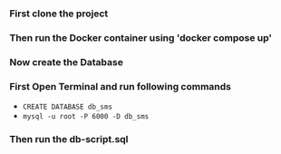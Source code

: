
### First clone the project
### Then run the Docker container using 'docker compose up'
### Now create the Database
### First Open Terminal and run following commands 
  - `CREATE DATABASE db_sms`
  - `mysql -u root -P 6000 -D db_sms`
### Then run the db-script.sql

